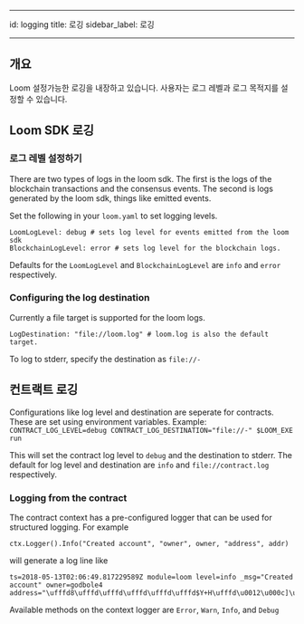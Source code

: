 * * *

id: logging title: 로깅 sidebar_label: 로깅

* * *

## 개요

Loom 설정가능한 로깅을 내장하고 있습니다. 사용자는 로그 레벨과 로그 목적지를 설정할 수 있습니다.

## Loom SDK 로깅

### 로그 레벨 설정하기

There are two types of logs in the loom sdk. The first is the logs of the blockchain transactions and the consensus events. The second is logs generated by the loom sdk, things like emitted events.

Set the following in your `loom.yaml` to set logging levels.

    LoomLogLevel: debug # sets log level for events emitted from the loom sdk
    BlockchainLogLevel: error # sets log level for the blockchain logs.
    

Defaults for the `LoomLogLevel` and `BlockchainLogLevel` are `info` and `error` respectively.

### Configuring the log destination

Currently a file target is supported for the loom logs.

    LogDestination: "file://loom.log" # loom.log is also the default target.
    

To log to stderr, specify the destination as `file://-`

## 컨트랙트 로깅

Configurations like log level and destination are seperate for contracts. These are set using environment variables. Example: `CONTRACT_LOG_LEVEL=debug CONTRACT_LOG_DESTINATION="file://-" $LOOM_EXE run`

This will set the contract log level to `debug` and the destination to stderr. The default for log level and destination are `info` and `file://contract.log` respectively.

### Logging from the contract

The contract context has a pre-configured logger that can be used for structured logging. For example

    ctx.Logger().Info("Created account", "owner", owner, "address", addr)
    

will generate a log line like

    ts=2018-05-13T02:06:49.817229589Z module=loom level=info _msg="Created account" owner=godbole4 address="\ufffd8\ufffd\ufffd\ufffd\ufffd\ufffd$Y+H\ufffd\u0012\u000c]\u001a\ufffd\ufffd\ufffd\ufffd"
    

Available methods on the context logger are `Error`, `Warn`, `Info`, and `Debug`